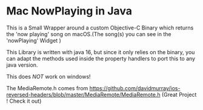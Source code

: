 # Mac NowPlaying in Java

This is a Small Wrapper around a custom Objective-C Binary which returns the 'now playing' song on macOS.(The song(s) you can see in the 'nowPlaying' Widget )

This Library is written with java 16, but since it only relies on the binary, you can adapt the methods used inside the property handlers to port this to any java version.

This does *NOT* work on windows!


The MediaRemote.h comes from https://github.com/davidmurray/ios-reversed-headers/blob/master/MediaRemote/MediaRemote.h (Great Project ! Check it out)
